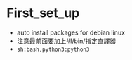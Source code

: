 # First_set_up
+ auto install packages for debian linux
+ 注意最前面要加上#!/bin/指定直譯器  
+ ```sh:bash,python3:python3```
